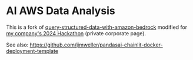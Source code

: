 # AI AWS Data Analysis

This is a fork of [query-structured-data-with-amazon-bedrock](https://github.com/aws-samples/query-structured-data-with-amazon-bedrock) modified for [my company's 2024 Hackathon](https://hyland.atlassian.net/wiki/spaces/HFPATO/pages/1375535956/G.O.A.T+Totes) (private corporate page).

See also: https://github.com/jimweller/pandasai-chainlit-docker-deployment-template